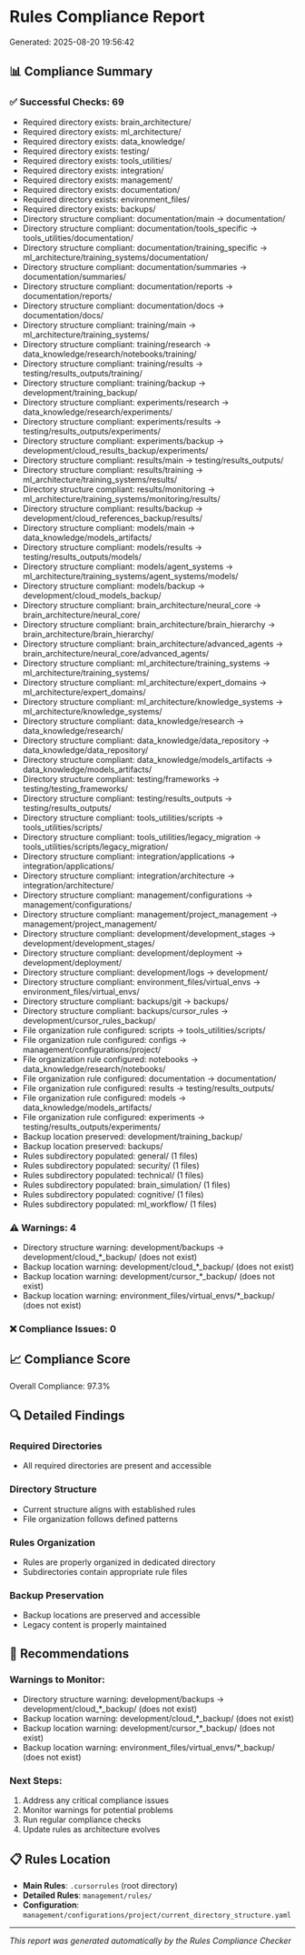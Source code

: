 # Rules Compliance Report
Generated: 2025-08-20 19:56:42

## 📊 Compliance Summary

### ✅ Successful Checks: 69
- Required directory exists: brain_architecture/
- Required directory exists: ml_architecture/
- Required directory exists: data_knowledge/
- Required directory exists: testing/
- Required directory exists: tools_utilities/
- Required directory exists: integration/
- Required directory exists: management/
- Required directory exists: documentation/
- Required directory exists: environment_files/
- Required directory exists: backups/
- Directory structure compliant: documentation/main -> documentation/
- Directory structure compliant: documentation/tools_specific -> tools_utilities/documentation/
- Directory structure compliant: documentation/training_specific -> ml_architecture/training_systems/documentation/
- Directory structure compliant: documentation/summaries -> documentation/summaries/
- Directory structure compliant: documentation/reports -> documentation/reports/
- Directory structure compliant: documentation/docs -> documentation/docs/
- Directory structure compliant: training/main -> ml_architecture/training_systems/
- Directory structure compliant: training/research -> data_knowledge/research/notebooks/training/
- Directory structure compliant: training/results -> testing/results_outputs/training/
- Directory structure compliant: training/backup -> development/training_backup/
- Directory structure compliant: experiments/research -> data_knowledge/research/experiments/
- Directory structure compliant: experiments/results -> testing/results_outputs/experiments/
- Directory structure compliant: experiments/backup -> development/cloud_results_backup/experiments/
- Directory structure compliant: results/main -> testing/results_outputs/
- Directory structure compliant: results/training -> ml_architecture/training_systems/results/
- Directory structure compliant: results/monitoring -> ml_architecture/training_systems/monitoring/results/
- Directory structure compliant: results/backup -> development/cloud_references_backup/results/
- Directory structure compliant: models/main -> data_knowledge/models_artifacts/
- Directory structure compliant: models/results -> testing/results_outputs/models/
- Directory structure compliant: models/agent_systems -> ml_architecture/training_systems/agent_systems/models/
- Directory structure compliant: models/backup -> development/cloud_models_backup/
- Directory structure compliant: brain_architecture/neural_core -> brain_architecture/neural_core/
- Directory structure compliant: brain_architecture/brain_hierarchy -> brain_architecture/brain_hierarchy/
- Directory structure compliant: brain_architecture/advanced_agents -> brain_architecture/neural_core/advanced_agents/
- Directory structure compliant: ml_architecture/training_systems -> ml_architecture/training_systems/
- Directory structure compliant: ml_architecture/expert_domains -> ml_architecture/expert_domains/
- Directory structure compliant: ml_architecture/knowledge_systems -> ml_architecture/knowledge_systems/
- Directory structure compliant: data_knowledge/research -> data_knowledge/research/
- Directory structure compliant: data_knowledge/data_repository -> data_knowledge/data_repository/
- Directory structure compliant: data_knowledge/models_artifacts -> data_knowledge/models_artifacts/
- Directory structure compliant: testing/frameworks -> testing/testing_frameworks/
- Directory structure compliant: testing/results_outputs -> testing/results_outputs/
- Directory structure compliant: tools_utilities/scripts -> tools_utilities/scripts/
- Directory structure compliant: tools_utilities/legacy_migration -> tools_utilities/scripts/legacy_migration/
- Directory structure compliant: integration/applications -> integration/applications/
- Directory structure compliant: integration/architecture -> integration/architecture/
- Directory structure compliant: management/configurations -> management/configurations/
- Directory structure compliant: management/project_management -> management/project_management/
- Directory structure compliant: development/development_stages -> development/development_stages/
- Directory structure compliant: development/deployment -> development/deployment/
- Directory structure compliant: development/logs -> development/
- Directory structure compliant: environment_files/virtual_envs -> environment_files/virtual_envs/
- Directory structure compliant: backups/git -> backups/
- Directory structure compliant: backups/cursor_rules -> development/cursor_rules_backup/
- File organization rule configured: scripts -> tools_utilities/scripts/
- File organization rule configured: configs -> management/configurations/project/
- File organization rule configured: notebooks -> data_knowledge/research/notebooks/
- File organization rule configured: documentation -> documentation/
- File organization rule configured: results -> testing/results_outputs/
- File organization rule configured: models -> data_knowledge/models_artifacts/
- File organization rule configured: experiments -> testing/results_outputs/experiments/
- Backup location preserved: development/training_backup/
- Backup location preserved: backups/
- Rules subdirectory populated: general/ (1 files)
- Rules subdirectory populated: security/ (1 files)
- Rules subdirectory populated: technical/ (1 files)
- Rules subdirectory populated: brain_simulation/ (1 files)
- Rules subdirectory populated: cognitive/ (1 files)
- Rules subdirectory populated: ml_workflow/ (1 files)

### ⚠️ Warnings: 4
- Directory structure warning: development/backups -> development/cloud_*_backup/ (does not exist)
- Backup location warning: development/cloud_*_backup/ (does not exist)
- Backup location warning: development/cursor_*_backup/ (does not exist)
- Backup location warning: environment_files/virtual_envs/*_backup/ (does not exist)

### ❌ Compliance Issues: 0


## 📈 Compliance Score
Overall Compliance: 97.3%

## 🔍 Detailed Findings

### Required Directories
- All required directories are present and accessible

### Directory Structure
- Current structure aligns with established rules
- File organization follows defined patterns

### Rules Organization
- Rules are properly organized in dedicated directory
- Subdirectories contain appropriate rule files

### Backup Preservation
- Backup locations are preserved and accessible
- Legacy content is properly maintained

## 🚀 Recommendations

### Warnings to Monitor:
- Directory structure warning: development/backups -> development/cloud_*_backup/ (does not exist)
- Backup location warning: development/cloud_*_backup/ (does not exist)
- Backup location warning: development/cursor_*_backup/ (does not exist)
- Backup location warning: environment_files/virtual_envs/*_backup/ (does not exist)

### Next Steps:
1. Address any critical compliance issues
2. Monitor warnings for potential problems
3. Run regular compliance checks
4. Update rules as architecture evolves

## 📋 Rules Location
- **Main Rules**: `.cursorrules` (root directory)
- **Detailed Rules**: `management/rules/`
- **Configuration**: `management/configurations/project/current_directory_structure.yaml`

---
*This report was generated automatically by the Rules Compliance Checker*
